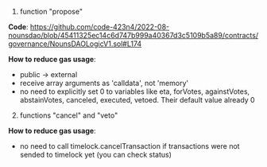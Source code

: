 1. function "propose"

**Code**:
https://github.com/code-423n4/2022-08-nounsdao/blob/45411325ec14c6d747b999a40367d3c5109b5a89/contracts/governance/NounsDAOLogicV1.sol#L174

**How to reduce gas usage**:
- public -> external
- receive array arguments as 'calldata', not 'memory'
- no need to explicitly set 0 to variables like eta, forVotes, againstVotes, abstainVotes, canceled, executed, vetoed. Their default value already 0


2. functions "cancel" and "veto"

**How to reduce gas usage**:
- no need to call timelock.cancelTransaction if transactions were not sended to timelock yet (you can check status)

